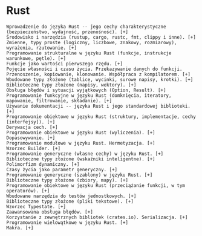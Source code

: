 # Rust

    Wprowadzenie do języka Rust -- jego cechy charakterystyczne (bezpieczeństwo, wydajność, przenośność). [+]
    Środowisko i narzędzia (rustup, cargo, rustc, fmt, clippy i inne). [+]
    Zmienne, typy proste (logiczny, liczbowe, znakowy, rozmiarowy), wyrażenia, rzutowanie. [+]
    Programowanie strukturalne w języku Rust (funkcje, instrukcje warunkowe, pętle). [+]
    Funkcje jako wartości pierwszego rzędu. [+]
    Pojęcie własności i czasu życia. Przekazywanie danych do funkcji. Przenoszenie, kopiowanie, klonowanie. Współpraca z kompilatorem. [+]
    Wbudowane typy złożone (tablice, wycinki, surowe napisy, krotki). [+]
    Biblioteczne typy złożone (napisy, wektory). [+]
    Obsługa błędów i sytuacji wyjątkowych (Option, Result). [+]
    Programowanie funkcyjne w języku Rust (domknięcia, iteratory, mapowanie, filtrowanie, składanie). [+]
    Używanie dokumentacji -- języka Rust i jego standardowej biblioteki. [+]
    Programowanie obiektowe w języku Rust (struktury, implementacje, cechy [interfejsy]). [+]
    Derywacja cech. [+]
    Programowanie obiektowe w języku Rust (wyliczenia). [+]
    Dopasowywanie. [+]
    Programowanie modułowe w języku Rust. Hermetyzacja. [+]
    Wzorzec Builder. [+]
    Programowanie generyczne (własne cechy) w języku Rust. [+]
    Biblioteczne typy złożone (wskaźniki inteligentne). [+]
    Polimorfizm dynamiczny. [+]
    Czasy życia jako parametr generyczny. [+]
    Programowanie generyczne (szablony) w języku Rust. [+]
    Biblioteczne typy złożone (zbiory, mapy). [+]
    Programowanie obiektowe w języku Rust (przeciążanie funkcji, w tym operatorów). [+]
    Wbudowane narzędzia do testów jednostkowych. [+]
    Biblioteczne typy złożone (pliki tekstowe). [+]
    Wzorzec Typestate. [+]
    Zaawansowana obsługa błędów. [+]
    Korzystanie z zewnętrznych bibliotek (crates.io). Serializacja. [+]
    Programowanie wielowątkowe w języku Rust. [+]
    Makra. [+]

